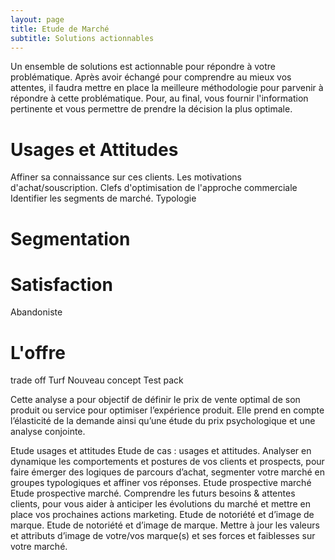 ```yaml
---
layout: page
title: Etude de Marché
subtitle: Solutions actionnables
---
```


Un ensemble de solutions est actionnable pour répondre à votre problématique. Après avoir échangé pour comprendre au mieux vos attentes, il faudra mettre en place la meilleure méthodologie pour parvenir à répondre à cette problématique. Pour, au final, vous fournir l'information pertinente et vous permettre de prendre la décision la plus optimale. 

# Usages et Attitudes 

Affiner sa connaissance sur ces clients. Les motivations d'achat/souscription. 
Clefs d'optimisation de l'approche commerciale
Identifier les segments de marché. 
Typologie



# Segmentation

# Satisfaction

Abandoniste

# L'offre

trade off
Turf
Nouveau concept
Test pack

Cette analyse a pour objectif de définir le prix de vente optimal de son produit ou service pour optimiser l’expérience produit. Elle prend en compte l’élasticité de la demande ainsi qu’une étude du prix psychologique et une analyse conjointe.


Etude usages et attitudes
Etude de cas : usages et attitudes.
Analyser en dynamique les comportements et postures de vos clients et prospects, pour faire émerger des logiques de parcours d’achat, segmenter votre marché en groupes typologiques et affiner vos réponses.
Etude prospective marché
Etude prospective marché.
Comprendre les futurs besoins & attentes clients, pour vous aider à anticiper les évolutions du marché et mettre en place vos prochaines actions marketing.
Etude de notoriété et d’image de marque.
Etude de notoriété et d’image de marque.
Mettre à jour les valeurs et attributs d’image de votre/vos marque(s) et ses forces et faiblesses sur votre marché.

